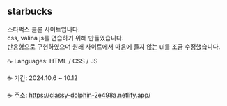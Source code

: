 ## starbucks

스타벅스 클론 사이트입나다.
<br/>
css, valina js를 연습하기 위해 만들었습니다.
<br/>
반응형으로 구현하였으며 원래 사이트에서 마음에 들지 않는 ui를 조금 수정했습니다.

☕️ Languages: HTML / CSS / JS

☕️ 기간: 2024.10.6 ~ 10.12

☕️ 주소: https://classy-dolphin-2e498a.netlify.app/
